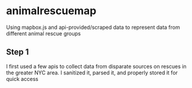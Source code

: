 # animalrescuemap
Using mapbox.js and api-provided/scraped data to represent data from different animal rescue groups

## Step 1
I first used a few apis to collect data from disparate sources on rescues in the greater NYC area. 
I sanitized it, parsed it, and properly stored it for quick access


